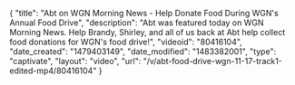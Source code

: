 {
    "title": "Abt on WGN Morning News - Help Donate Food During WGN's Annual Food Drive",
    "description": "Abt was featured today on WGN Morning News. Help Brandy, Shirley, and all of us back at Abt help collect food donations for WGN's food drive!",
    "videoid": "80416104",
    "date_created": "1479403149",
    "date_modified": "1483382001",
    "type": "captivate",
    "layout": "video",
    "url": "\/v\/abt-food-drive-wgn-11-17-track1-edited-mp4\/80416104"
}